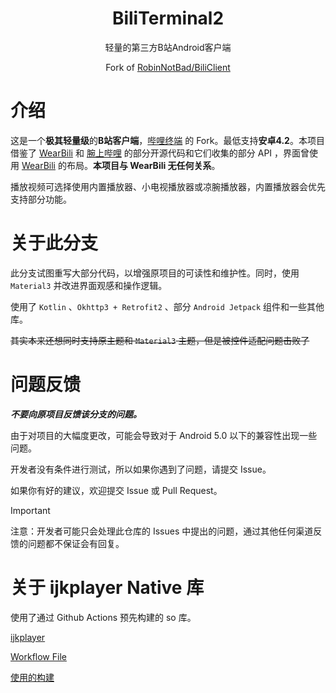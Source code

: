 <!--suppress HtmlDeprecatedAttribute -->
<div align="center">

# BiliTerminal2

轻量的第三方B站Android客户端

Fork of [RobinNotBad/BiliClient](https://gitee.com/RobinNotBad/BiliClient)

</div>

# 介绍
这是一个**极其轻量级**的**B站客户端**，[哔哩终端](https://gitee.com/RobinNotBad/BiliClient) 的 Fork。最低支持**安卓4.2**。本项目借鉴了 [WearBili](https://github.com/SpaceXC/WearBili) 和 [腕上哔哩](https://github.com/luern0313/WristBilibili) 的部分开源代码和它们收集的部分 API ，界面曾使用 [WearBili](https://github.com/SpaceXC/WearBili) 的布局。**本项目与 WearBili 无任何关系**。

播放视频可选择使用内置播放器、小电视播放器或凉腕播放器，内置播放器会优先支持部分功能。

# 关于此分支
此分支试图重写大部分代码，以增强原项目的可读性和维护性。同时，使用 ``Material3`` 并改进界面观感和操作逻辑。

使用了 ``Kotlin`` 、`Okhttp3 + Retrofit2` 、部分 ``Android Jetpack`` 组件和一些其他库。

~~其实本来还想同时支持原主题和 ``Material3`` 主题，但是被控件适配问题击败了~~

# 问题反馈
***不要向原项目反馈该分支的问题。***

由于对项目的大幅度更改，可能会导致对于 Android 5.0 以下的兼容性出现一些问题。

开发者没有条件进行测试，所以如果你遇到了问题，请提交 Issue。

如果你有好的建议，欢迎提交 Issue 或 Pull Request。

> [!IMPORTANT]
> 注意：开发者可能只会处理此仓库的 Issues 中提出的问题，通过其他任何渠道反馈的问题都不保证会有回复。

# 关于 ijkplayer Native 库
使用了通过 Github Actions 预先构建的 so 库。

[ijkplayer](https://github.com/bilibili/ijkplayer)

[Workflow File](https://github.com/huanli233/ijkplayer-autobuild/blob/main/.github/workflows/run_on_stared.yml)

[使用的构建](https://github.com/huanli233/ijkplayer-autobuild/actions/runs/14823590303)